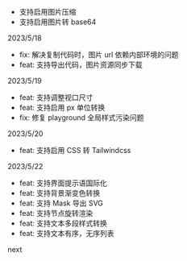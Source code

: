 -  支持启用图片压缩
-  支持启用图片转 base64

2023/5/18

-  fix: 解决复制代码时，图片 url 依赖内部环境的问题
-  feat: 支持导出代码，图片资源同步下载

2023/5/19

-  feat: 支持调整视口尺寸
-  feat: 支持启用 px 单位转换
-  fix: 修复 playground 全局样式污染问题

2023/5/20

-  feat: 支持启用 CSS 转 Tailwindcss

2023/5/22

-  feat: 支持界面提示语国际化
-  feat: 支持背景渐变色转换
-  feat: 支持 Mask 导出 SVG
-  feat: 支持节点旋转渲染
-  feat: 支持文本多段样式转换
-  feat: 支持文本有序，无序列表

next
